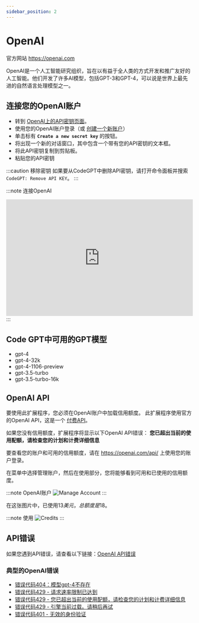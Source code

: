 ```yaml
---
sidebar_position: 2
---
```


# OpenAI

官方网站 https://openai.com

OpenAI是一个人工智能研究组织，旨在以有益于全人类的方式开发和推广友好的人工智能。他们开发了许多AI模型，包括GPT-3和GPT-4，可以说是世界上最先进的自然语言处理模型之一。

## 连接您的OpenAI账户
- 转到 [OpenAI上的API密钥页面](https://platform.openai.com/account/api-keys)。
- 使用您的OpenAI账户登录（或 [创建一个新账户](https://platform.openai.com/signup)）
- 单击标有 **`Create a new secret key`** 的按钮。
- 将出现一个新的对话窗口，其中包含一个带有您的API密钥的文本框。
- 将此API密钥复制到剪贴板。
- 粘贴您的API密钥

:::caution 移除密钥
如果要从CodeGPT中删除API密钥，请打开命令面板并搜索 `CodeGPT: Remove API KEY`。
:::

:::note 连接OpenAI
<iframe width="100%" height="315" src="https://www.youtube.com/embed/vl6-5BigHzk?si=SgdXt0HAMah9-aal" title="YouTube video player" frameborder="0" allow="accelerometer; autoplay; clipboard-write; encrypted-media; gyroscope; picture-in-picture; web-share" allowfullscreen></iframe>
:::

## Code GPT中可用的GPT模型
- gpt-4
- gpt-4-32k
- gpt-4-1106-preview
- gpt-3.5-turbo
- gpt-3.5-turbo-16k

## OpenAI API

要使用此扩展程序，您必须在OpenAI账户中加载信用额度。
此扩展程序使用官方的OpenAI API，这是一个 [付费API](https://openai.com/api/pricing/)。

如果您没有信用额度，扩展程序将显示以下OpenAI API错误：
**您已超出当前的使用配额，请检查您的计划和计费详细信息**

要查看您的账户和可用的信用额度，请在 https://openai.com/api/ 上使用您的账户登录。

在菜单中选择管理账户，然后在使用部分，您将能够看到可用和已使用的信用额度。

:::note OpenAI账户
![Manage Account](https://user-images.githubusercontent.com/6216945/213941730-b48b8b6a-8f0d-4fea-b4b3-42edc838f42e.png)
:::

在这张图片中，已使用$13美元，总额度是$18。

:::note 使用
![Credits](https://user-images.githubusercontent.com/6216945/213941720-1ae816dd-fedb-4026-ae8c-b8b374d1d0dd.png)
:::

## API错误
如果您遇到API错误，请查看以下链接：[OpenAI API错误](https://help.openai.com/en/collections/3675931-openai-api#api-error-codes-explained)

### 典型的OpenAI错误
- [错误代码404：模型gpt-4不存在](https://community.openai.com/t/when-i-try-the-gpt-4-model-chat-completion-in-api-request-i-get-an-error-that-model-does-not-exist/98850)
- [错误代码429 - 请求速率限制已达到](https://help.openai.com/en/articles/6891829-error-code-429-rate-limit-reached-for-requests)
- [错误代码429 - 您已超出当前的使用配额，请检查您的计划和计费详细信息](https://help.openai.com/en/articles/6891831-error-code-429-you-exceeded-your-current-quota-please-check-your-plan-and-billing-details)
- [错误代码429 - 引擎当前过载。请稍后再试](https://help.openai.com/en/articles/6891834-error-code-429-the-engine-is-currently-overloaded-please-try-again-later)
- [错误代码401 - 无效的身份验证](https://help.openai.com/en/articles/6891767-error-code-401-invalid-authentication)